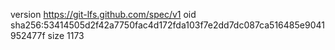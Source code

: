 version https://git-lfs.github.com/spec/v1
oid sha256:53414505d2f42a7750fac4d172fda103f7e2dd7dc087ca516485e9041952477f
size 1173
